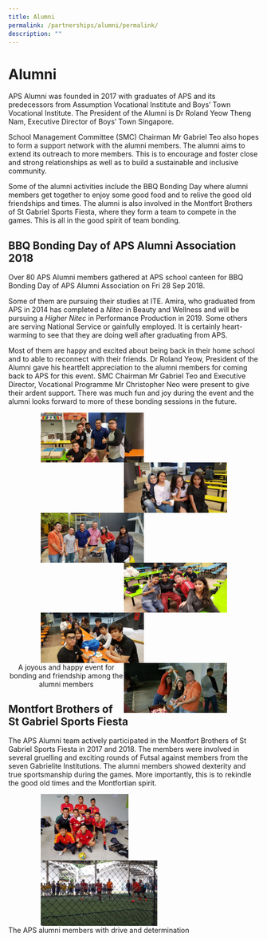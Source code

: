 ```yaml
---
title: Alumni
permalink: /partnerships/alumni/permalink/
description: ""
---
```

Alumni
======

APS Alumni was founded in 2017 with graduates of APS and its predecessors from Assumption Vocational Institute and Boys’ Town Vocational Institute. The President of the Alumni is Dr Roland Yeow Theng Nam, Executive Director of Boys’ Town Singapore.&nbsp;

School Management Committee (SMC) Chairman Mr Gabriel Teo also hopes to form a support network with the alumni members. The alumni aims to extend its outreach to more members. This is to encourage and foster close and strong relationships as well as to build a sustainable and inclusive community.

Some of the alumni activities include the BBQ Bonding Day where alumni members get together to enjoy some good food and to relive the good old friendships and times. The alumni is also involved in the Montfort Brothers of St Gabriel Sports Fiesta, where they form a team to compete in the games. This is all in the good spirit of team bonding.

BBQ Bonding Day of APS Alumni Association 2018
----------------------------------------------

Over 80 APS Alumni members gathered at APS school canteen for BBQ Bonding Day of APS Alumni Association on Fri 28 Sep 2018.

Some of them are pursuing their studies at ITE. Amira, who graduated from APS in 2014 has completed a&nbsp;_Nitec_&nbsp;in Beauty and Wellness and will be pursuing a&nbsp;_Higher Nitec_&nbsp;in Performance Production in 2019. Some others are serving National Service or gainfully employed. It is certainly heart-warming to see that they are doing well after graduating from APS.

Most of them are happy and excited about being back in their home school and to able to reconnect with their friends. Dr Roland Yeow, President of the Alumni gave his heartfelt appreciation to the alumni members for coming back to APS for this event. SMC Chairman Mr Gabriel Teo and Executive Director, Vocational Programme Mr Christopher Neo were present to give their ardent support. There was much fun and joy during the event and the alumni looks forward to more of these bonding sessions in the future.

<img src="/images/Alumni/alumni1.jpg" style="width:41%;margin-left:65px;" align="left">
<img src="/images/Alumni/alumni2.jpg" style="width:41%;margin-right:65px;" align="right">

<br clear="left">

<img src="/images/Alumni/alumni3.jpg" style="width:41%;margin-left:65px;" align="left">
<img src="/images/Alumni/alumni4.jpg" style="width:41%;margin-right:65px;" align="right">

<br clear="left">

<img src="/images/Alumni/alumni5.jpg" style="width:41%;margin-left:65px;" align="left">
<img src="/images/Alumni/alumni6.jpg" style="width:41%;margin-right:65px;" align="right">

<br clear="left">

<center>A joyous and happy event for bonding and friendship among the alumni members</center>

Montfort Brothers of St Gabriel Sports Fiesta
---------------------------------------------

The APS Alumni team actively participated in the Montfort Brothers of St Gabriel Sports Fiesta in 2017 and 2018. The members were involved in several gruelling and exciting rounds of Futsal against members from the seven Gabrielite Institutions. The alumni members showed dexterity and true sportsmanship during the games. More importantly, this is to rekindle the good old times and the Montfortian spirit.

<img src="/images/Alumni/alumni7.jpg" style="width:35%;margin-left:65px;" align="left">
<img src="/images/Alumni/alumni8.jpg" style="width:46.5%;margin-left:65px;" align="left">

<br clear="left">The APS alumni members with drive and determination